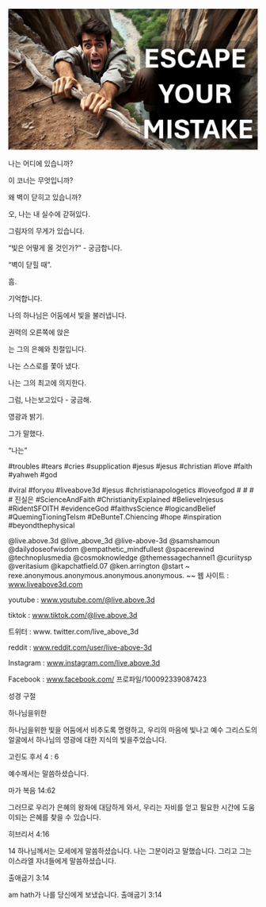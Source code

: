 ![Video cover image](../cover.jpeg "cover-photo")

나는 어디에 있습니까?

이 코너는 무엇입니까?

왜 벽이 닫히고 있습니까?

오, 나는 내 실수에 갇혀있다.

그림자의 무게가 있습니다.

“빛은 어떻게 올 것인가?” - 궁금합니다.

“벽이 닫힐 때”.

흠.

기억합니다.

나의 하나님은 어둠에서 빛을 불러냅니다.

권력의 오른쪽에 앉은

는 그의 은혜와 친절입니다.

나는 스스로를 쫓아 냈다.

나는 그의 최고에 의지한다.

그럼, 나는보고있다 - 궁금해.

영광과 밝기.

그가 말했다.

“나는”


#troubles #tears #cries #supplication #jesus #jesus #christian #love #faith #yahweh #god

#viral #foryou #liveabove3d #jesus #christianapologetics #loveofgod # # # # 진실은 #ScienceAndFaith #ChristianityExplained #BelieveInjesus #RidentSFOITH #evidenceGod #faithvsScience #logicandBelief #QuemingTioningTeIsm #DeBunteT.Chiencing #hope #inspiration #beyondthephysical

@live.above.3d @live_above_3d @live-above-3d @samshamoun @dailydoseofwisdom @empathetic_mindfullest @spacerewind @technoplusmedia @cosmoknowledge @themessagechannel1 @curiitysp @veritasium @kapchatfield.07 @ken.arrington @start ~ rexe.anonymous.anonymous.anonymous.anonymous. ~~ 웹 사이트 : www.liveabove3d.com


youtube : www.youtube.com/@live.above.3d

tiktok : www.tiktok.com/@live.above.3d

트위터 : www. twitter.com/live_above_3d

reddit : www.reddit.com/user/live-above-3d

Instagram : www.instagram.com/live.above.3d

Facebook : www.facebook.com/ 프로파일/100092339087423

성경 구절

하나님을위한


하나님을위한 빛을 어둠에서 비추도록 명령하고, 우리의 마음에 빛나고 예수 그리스도의 얼굴에서 하나님의 영광에 대한 지식의 빛을주었습니다.

고린도 후서 4 : 6

예수께서는 말씀하셨습니다.

마가 복음 14:62

그러므로 우리가 은혜의 왕좌에 대담하게 와서, 우리는 자비를 얻고 필요한 시간에 도움이되는 은혜를 찾을 수 있습니다.

히브리서 4:16

14 하나님께서는 모세에게 말씀하셨습니다. 나는 그분이라고 말했습니다. 그리고 그는 이스라엘 자녀들에게 말씀하셨습니다.

출애굽기 3:14

am hath가 나를 당신에게 보냈습니다.
출애굽기 3:14
